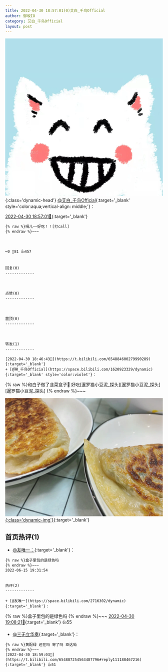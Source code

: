 ```yaml
---
title: 2022-04-30 18:57:01(0)艾白_千鸟Official
author: 御坂IO
category: 艾白_千鸟Official
layout: post
---
```


![img](/images/9ae8b9445fd0665cc014d9080156a45271be73c6.jpg){:class='dynamic-head'}
[@艾白_千鸟Official](https://space.bilibili.com/334537711/dynamic){:target='_blank' style='color:aqua;vertical-align: middle;'}：

[2022-04-30 18:57:01🔗](https://t.bilibili.com/654887254563487796){:target='_blank'}

~~~
{% raw %}嗝儿——好吃！！[打call]
{% endraw %}~~~



↪️0 💬81 👍457


回复(0)
-------------



点赞(0)
-------------



置顶(0)
-------------



转发(1)
-------------

[2022-04-30 18:46:43🔗](https://t.bilibili.com/654884600279990289){:target='_blank'}
+ [@琳_千鸟Official](https://space.bilibili.com/1620923329/dynamic){:target='_blank' style='color:violet'}：
~~~
{% raw %}和白子做了韭菜盒子🥙
好吃[暹罗猫小豆泥_探头][暹罗猫小豆泥_探头][暹罗猫小豆泥_探头]
{% endraw %}~~~


[![img](/images/4732e05164a4be1a467a1f61c72f012f3f2732a4.png){:class='dynamic-img'}](/images/4732e05164a4be1a467a1f61c72f012f3f2732a4.png){:target='_blank'}




首页热评(1)
-------------

+ [@友唯一：](https://space.bilibili.com/2716302/dynamic){:target='_blank'}：
~~~
{% raw %}盒子里包的是绿色吗
{% endraw %}~~~
2022-06-15 19:31:54


热评(2)
-------------

+ [@友唯一](https://space.bilibili.com/2716302/dynamic){:target='_blank'}：
~~~
{% raw %}盒子里包的是绿色吗
{% endraw %}~~~
[2022-04-30 19:08:21🔗](https://t.bilibili.com/654887254563487796#reply111189776656){:target='_blank'} 👍55
+ [@三无立华奏](https://space.bilibili.com/26723945/dynamic){:target='_blank'}：
~~~
{% raw %}黄配绿 还在吗 寄了吗 亚达呦
{% endraw %}~~~
[2022-04-30 18:59:03🔗](https://t.bilibili.com/654887254563487796#reply111188467216){:target='_blank'} 👍51



